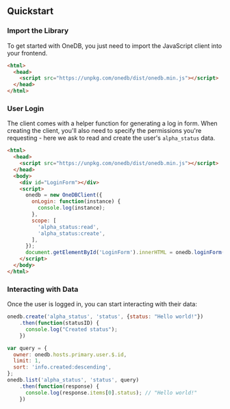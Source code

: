 ## Quickstart

### Import the Library

To get started with OneDB, you just need to import the JavaScript client into your frontend.

```html
<html>
  <head>
    <script src="https://unpkg.com/onedb/dist/onedb.min.js"></script>
  </head>
</html>
```

### User Login
The client comes with a helper function for generating a log in form. When creating the client,
you'll also need to specify the permissions you're requesting - here we ask to read and create
the user's `alpha_status` data.

```html
<html>
  <head>
    <script src="https://unpkg.com/onedb/dist/onedb.min.js"></script>
  </head>
  <body>
    <div id="LoginForm"></div>
    <script>
      onedb = new OneDBClient({
        onLogin: function(instance) {
          console.log(instance);
        },
		scope: [
          'alpha_status:read',
          'alpha_status:create',
        ],
      });
      document.getElementById('LoginForm').innerHTML = onedb.loginForm();
    </script>
  </body>
</html>
```

### Interacting with Data

Once the user is logged in, you can start interacting with their data:

```js
onedb.create('alpha_status', 'status', {status: "Hello world!"})
    .then(function(statusID) {
      console.log("Created status");
    })
```

```js
var query = {
  owner: onedb.hosts.primary.user.$.id,
  limit: 1,
  sort: 'info.created:descending',
};
onedb.list('alpha_status', 'status', query)
    .then(function(response) {
      console.log(response.items[0].status); // "Hello world!"
    })
```




